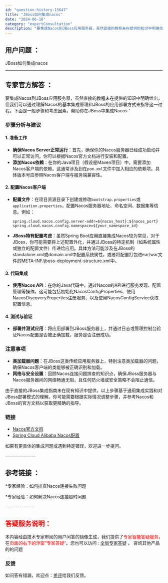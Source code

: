 ```yaml
---
id: "question-history-15647"
title: "JBoss如何集成nacos"
date: "2024-06-18"
category: "expertConsultation"
description: "要集成Nacos到JBoss应用服务器，虽然直接的教程未在提供的知识中明确给出，但我们可以通过理解Nacos的基本集成原理和JBoss的应用部署方式来指导这一过程。下面是一般步骤和考虑因素，帮助你在JBoss中集成Nacos：### 步骤分析与建议#### 1. 准备工作- **确保Nacos Se"
---
```


## 用户问题 ： 
 JBoss如何集成nacos  

---------------
## 专家官方解答 ：

要集成Nacos到JBoss应用服务器，虽然直接的教程未在提供的知识中明确给出，但我们可以通过理解Nacos的基本集成原理和JBoss的应用部署方式来指导这一过程。下面是一般步骤和考虑因素，帮助你在JBoss中集成Nacos：

### 步骤分析与建议

#### 1. 准备工作
- **确保Nacos Server正常运行**：首先，确保你的Nacos服务器已经成功启动并可以正常访问。你可以根据Nacos官方文档进行安装和配置。
- **添加Nacos依赖**：在你的Java项目（假设是Maven项目）中，需要添加Nacos客户端的依赖。这通常涉及到在`pom.xml`文件中加入相应的依赖项。具体版本号应参照Nacos客户端与服务端兼容性。

#### 2. 配置Nacos客户端
- **配置文件**：在项目资源目录下创建或修改`bootstrap.properties`或`application.properties`，配置Nacos服务器地址、命名空间、数据集等信息。例如：
  ```properties
  spring.cloud.nacos.config.server-addr=${nacos_host}:${nacos_port}
  spring.cloud.nacos.config.namespace=${your_namespace_id}
  ```

- **JBoss特有配置考虑**：虽然Spring Boot应用直接集成Nacos较为常见，对于JBoss，你可能需要将上述配置外化，并通过JBoss的特定机制（如系统属性或独立的配置文件）传递给应用。具体方法可能涉及在JBoss的standalone.xml或domain.xml中配置系统属性，或者将配置打包进ear/war文件的META-INF/jboss-deployment-structure.xml中。

#### 3. 代码集成
- **使用Nacos API**：在你的Java代码中，通过Nacos的API进行服务发现、配置管理等操作。这可能包括初始化NacosConfigProperties、使用NacosDiscoveryProperties注册服务、以及使用NacosConfigService获取配置信息。

#### 4. 测试与验证
- **部署并测试应用**：将应用部署到JBoss服务器上，并通过日志或管理控制台验证Nacos配置是否被正确加载，服务是否注册成功。

### 注意事项
- **类加载器问题**：在JBoss这类传统应用服务器上，特别注意类加载器的问题，确保Nacos客户端的类能够被正确识别和加载。
- **网络与安全设置**：回顾Nacos连接问题排查的知识点，确保JBoss服务器与Nacos服务器间的网络畅通无阻，且任何防火墙或安全策略不会阻止通信。

由于直接的JBoss集成指南未在现有知识中提供，以上步骤基于通用集成实践和对JBoss部署模式的理解。你可能需要根据实际情况调整步骤，并参考Nacos和JBoss的官方文档以获取更精确的指导。

### 链接
- [Nacos官方文档](https://nacos.io/zh-cn/docs/quick-start.html)
- [Spring Cloud Alibaba Nacos配置](https://github.com/alibaba/spring-cloud-alibaba/blob/master/docs/en-US/nacos-config.md)

如果有更具体的集成问题或遇到特定错误，欢迎进一步提问。


<font color="#949494">---------------</font> 


## 参考链接 ：

*专家经验：如何排查Nacos连接失败问题 
 
 *专家经验：如何解决Nacos连接超时问题 


 <font color="#949494">---------------</font> 
 


## <font color="#FF0000">答疑服务说明：</font> 

本内容经由技术专家审阅的用户问答的镜像生成，我们提供了<font color="#FF0000">专家智能答疑服务</font>，在<font color="#FF0000">页面的右下的浮窗”专家答疑“</font>。您也可以访问 : [全局专家答疑](https://answer.opensource.alibaba.com/docs/intro) 。 咨询其他产品的的问题

### 反馈
如问答有错漏，欢迎点：[差评](https://ai.nacos.io/user/feedbackByEnhancerGradePOJOID?enhancerGradePOJOId=15699)给我们反馈。
